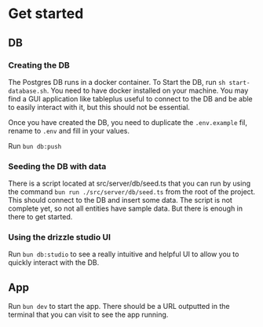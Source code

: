 # Get started

## DB

### Creating the DB

The Postgres DB runs in a docker container. To Start the DB, run `sh start-database.sh`. You need to have docker installed on your machine. You may find a GUI application like tableplus useful to connect to the DB and be able to easily interact with it, but this should not be essential.

Once you have created the DB, you need to duplicate the `.env.example` fil, rename to `.env` and fill in your values.

Run `bun db:push`

### Seeding the DB with data

There is a script located at src/server/db/seed.ts that you can run by using the command `bun run ./src/server/db/seed.ts` from the root of the project. This should connect to the DB and insert some data. The script is not complete yet, so not all entities have sample data. But there is enough in there to get started.

### Using the drizzle studio UI

Run `bun db:studio` to see a really intuitive and helpful UI to allow you to quickly interact with the DB.

## App

Run `bun dev` to start the app. There should be a URL outputted in the terminal that you can visit to see the app running.
